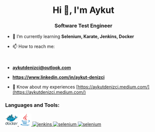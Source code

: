 <h1 align="center">Hi 👋, I'm Aykut</h1>
<h3 align="center">Software Test Engineer</h3>

- 🌱 I’m currently learning **Selenium, Karate, Jenkins, Docker**

- 📫 How to reach me:

 <br />
 
 - **aykutdenizci@outlook.com**
 

 - **https://www.linkedin.com/in/aykut-denizci**

- 📄 Know about my experiences [https://aykutdenizci.medium.com/](https://aykutdenizci.medium.com/)


<h3 align="left">Languages and Tools:</h3>
<p align="left"> <a href="https://www.docker.com/" target="_blank"> <img src="https://raw.githubusercontent.com/devicons/devicon/master/icons/docker/docker-original-wordmark.svg" alt="docker" width="40" height="40"/> </a> <a href="https://www.java.com" target="_blank"> <img src="https://raw.githubusercontent.com/devicons/devicon/master/icons/java/java-original.svg" alt="java" width="40" height="40"/> </a> <a href="https://www.jenkins.io" target="_blank"> <img src="https://www.vectorlogo.zone/logos/jenkins/jenkins-icon.svg" alt="jenkins" width="40" height="40"/> </a> <a href="https://www.selenium.dev" target="_blank"> <img src="https://raw.githubusercontent.com/detain/svg-logos/780f25886640cef088af994181646db2f6b1a3f8/svg/selenium-logo.svg" alt="selenium" width="40" height="40"/> </a> <a href="https://www.selenium.dev" target="_blank"> <img src="https://upload.wikimedia.org/wikipedia/commons/thumb/f/f7/Karate_software_logo.svg/1200px-Karate_software_logo.svg.png" alt="selenium" width="40" height="40"/> </a> </p>
